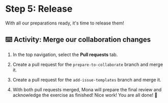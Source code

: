 # Step 5: Release

With all our preparations ready, it's time to release them!

## ⌨️ Activity: Merge our collaboration changes

1. In the top navigation, select the **Pull requests** tab.

1. Create a pull request for the `prepare-to-collaborate` branch and merge it.

1. Create a pull request for the `add-issue-templates` branch and merge it.

1. With both pull requests merged, Mona will prepare the final review and acknowledge the exercise as finished! Nice work! You are all done! 🎉
